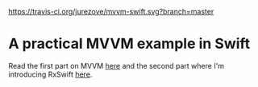 https://travis-ci.org/jurezove/mvvm-swift.svg?branch=master

# A practical MVVM example in Swift
Read the first part on MVVM [here](http://candycode.io/a-practical-mvvm-example-in-swift-part-1/)
and the second part where I'm introducing RxSwift [here](http://candycode.io/a-practical-mvvm-example-in-swift-part-2/).
